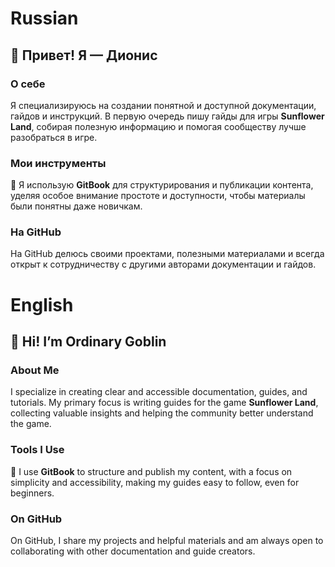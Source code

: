 # Russian
## 👋 Привет! Я — Дионис

### О себе
Я специализируюсь на создании понятной и доступной документации, гайдов и инструкций. В первую очередь пишу гайды для игры **Sunflower Land**, собирая полезную информацию и помогая сообществу лучше разобраться в игре.

### Мои инструменты
📘 Я использую **GitBook** для структурирования и публикации контента, уделяя особое внимание простоте и доступности, чтобы материалы были понятны даже новичкам.

### На GitHub
На GitHub делюсь своими проектами, полезными материалами и всегда открыт к сотрудничеству с другими авторами документации и гайдов.

# English
## 👋 Hi! I’m Ordinary Goblin

### About Me
I specialize in creating clear and accessible documentation, guides, and tutorials. My primary focus is writing guides for the game **Sunflower Land**, collecting valuable insights and helping the community better understand the game.

### Tools I Use
📘 I use **GitBook** to structure and publish my content, with a focus on simplicity and accessibility, making my guides easy to follow, even for beginners.

### On GitHub
On GitHub, I share my projects and helpful materials and am always open to collaborating with other documentation and guide creators.
